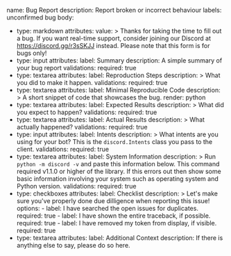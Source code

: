 name: Bug Report
description: Report broken or incorrect behaviour
labels: unconfirmed bug
body:
  - type: markdown
    attributes:
      value: >
        Thanks for taking the time to fill out a bug.
        If you want real-time support, consider joining our Discord at https://discord.gg/r3sSKJJ instead.
        Please note that this form is for bugs only!
  - type: input
    attributes:
      label: Summary
      description: A simple summary of your bug report
    validations:
      required: true
  - type: textarea
    attributes:
      label: Reproduction Steps
      description: >
         What you did to make it happen.
    validations:
      required: true
  - type: textarea
    attributes:
      label: Minimal Reproducible Code
      description: >
        A short snippet of code that showcases the bug.
      render: python
  - type: textarea
    attributes:
      label: Expected Results
      description: >
        What did you expect to happen?
    validations:
      required: true
  - type: textarea
    attributes:
      label: Actual Results
      description: >
        What actually happened?
    validations:
      required: true
  - type: input
    attributes:
      label: Intents
      description: >
        What intents are you using for your bot?
        This is the `discord.Intents` class you pass to the client.
    validations:
      required: true
  - type: textarea
    attributes:
      label: System Information
      description: >
        Run `python -m discord -v` and paste this information below.
        This command required v1.1.0 or higher of the library. If this errors out then show some basic
        information involving your system such as operating system and Python version.
    validations:
      required: true
  - type: checkboxes
    attributes:
      label: Checklist
      description: >
        Let's make sure you've properly done due dilligence when reporting this issue!
      options:
        - label: I have searched the open issues for duplicates.
          required: true
        - label: I have shown the entire traceback, if possible.
          required: true
        - label: I have removed my token from display, if visible.
          required: true
  - type: textarea
    attributes:
      label: Additional Context
      description: If there is anything else to say, please do so here.
